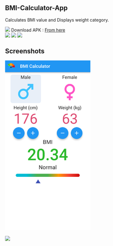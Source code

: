 ## BMI-Calculator-App
Calculates BMI value and Displays weight category.

<img src='https://img.shields.io/badge/Android-3DDC84?style=for-the-badge&logo=android&logoColor=white'>
Download APK : 
<a href='https://github.com/GH0STH4CKER/BMI-Calculator-App/releases/download/v3/bmi_calculator_v3.apk'>From here</a>
</br>
<img src='https://img.shields.io/badge/Permissions-None%20Required-blue?style=flat&logo=android'>
<img src='https://img.shields.io/badge/Minimum%20SDK%20Version-19 (Kitkat)-success?style=flat&logo=android'>
<img src='https://img.shields.io/badge/Target%20SDK%20Version-33 (Tiramisu)-success?style=flat&logo=android'>

## Screenshots

<kbd>
<img src='https://raw.githubusercontent.com/GH0STH4CKER/BMI-Calculator-App/main/Screenshot_20230118-145758.png' width='280px'>
</kbd>
<br>
</br>

<img src='https://img.shields.io/badge/Author-GH0STH4CKER-success?style=flat&logo=github' >
